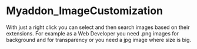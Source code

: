 # Myaddon_ImageCustomization
With just a right click you can select and then search images based on their extensions. For example as a Web Developer you need .png images for background and for transparency or you need a jpg image where size is big.
